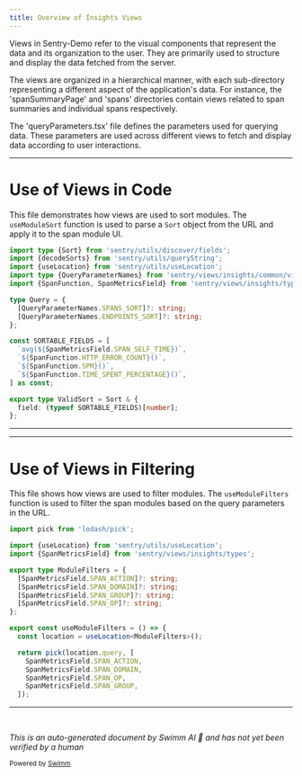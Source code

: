 ```yaml
---
title: Overview of Insights Views
---
```

Views in Sentry-Demo refer to the visual components that represent the data and its organization to the user. They are primarily used to structure and display the data fetched from the server.

The views are organized in a hierarchical manner, with each sub-directory representing a different aspect of the application's data. For instance, the 'spanSummaryPage' and 'spans' directories contain views related to span summaries and individual spans respectively.

The 'queryParameters.tsx' file defines the parameters used for querying data. These parameters are used across different views to fetch and display data according to user interactions.

<SwmSnippet path="/static/app/views/insights/common/views/spans/useModuleSort.ts" line="1">

---

# Use of Views in Code

This file demonstrates how views are used to sort modules. The `useModuleSort` function is used to parse a `Sort` object from the URL and apply it to the span module UI.

```typescript
import type {Sort} from 'sentry/utils/discover/fields';
import {decodeSorts} from 'sentry/utils/queryString';
import {useLocation} from 'sentry/utils/useLocation';
import type {QueryParameterNames} from 'sentry/views/insights/common/views/queryParameters';
import {SpanFunction, SpanMetricsField} from 'sentry/views/insights/types';

type Query = {
  [QueryParameterNames.SPANS_SORT]?: string;
  [QueryParameterNames.ENDPOINTS_SORT]?: string;
};

const SORTABLE_FIELDS = [
  `avg(${SpanMetricsField.SPAN_SELF_TIME})`,
  `${SpanFunction.HTTP_ERROR_COUNT}()`,
  `${SpanFunction.SPM}()`,
  `${SpanFunction.TIME_SPENT_PERCENTAGE}()`,
] as const;

export type ValidSort = Sort & {
  field: (typeof SORTABLE_FIELDS)[number];
};
```

---

</SwmSnippet>

<SwmSnippet path="/static/app/views/insights/common/views/spans/useModuleFilters.ts" line="1">

---

# Use of Views in Filtering

This file shows how views are used to filter modules. The `useModuleFilters` function is used to filter the span modules based on the query parameters in the URL.

```typescript
import pick from 'lodash/pick';

import {useLocation} from 'sentry/utils/useLocation';
import {SpanMetricsField} from 'sentry/views/insights/types';

export type ModuleFilters = {
  [SpanMetricsField.SPAN_ACTION]?: string;
  [SpanMetricsField.SPAN_DOMAIN]?: string;
  [SpanMetricsField.SPAN_GROUP]?: string;
  [SpanMetricsField.SPAN_OP]?: string;
};

export const useModuleFilters = () => {
  const location = useLocation<ModuleFilters>();

  return pick(location.query, [
    SpanMetricsField.SPAN_ACTION,
    SpanMetricsField.SPAN_DOMAIN,
    SpanMetricsField.SPAN_OP,
    SpanMetricsField.SPAN_GROUP,
  ]);
```

---

</SwmSnippet>

&nbsp;

*This is an auto-generated document by Swimm AI 🌊 and has not yet been verified by a human*

<SwmMeta version="3.0.0" repo-id="Z2l0aHViJTNBJTNBc2VudHJ5LWRlbW8lM0ElM0FTd2ltbS1EZW1v" repo-name="sentry-demo" doc-type="overview"><sup>Powered by [Swimm](/)</sup></SwmMeta>

